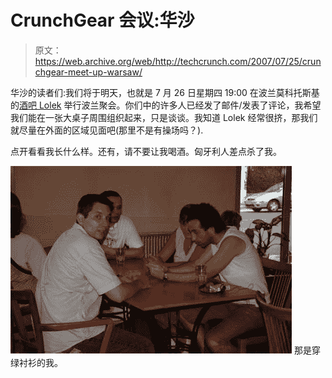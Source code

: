 # CrunchGear 会议:华沙

> 原文：<https://web.archive.org/web/http://techcrunch.com/2007/07/25/crunchgear-meet-up-warsaw/>

华沙的读者们:我们将于明天，也就是 7 月 26 日星期四 19:00 在波兰莫科托斯基的[酒吧 Lolek](https://web.archive.org/web/20161109101630/http://lolekpub.pl/) 举行波兰聚会。你们中的许多人已经发了邮件/发表了评论，我希望我们能在一张大桌子周围组织起来，只是谈谈。我知道 Lolek 经常很挤，那我们就尽量在外面的区域见面吧(那里不是有操场吗？).

点开看看我长什么样。还有，请不要让我喝酒。匈牙利人差点杀了我。

![](img/865c402938a2e7e47f4b6bda8f30e442.png)
那是穿绿衬衫的我。